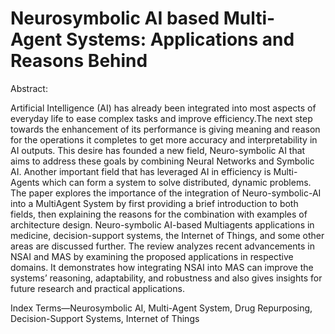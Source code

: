 # Neurosymbolic AI based Multi-Agent Systems: Applications and Reasons Behind

Abstract:

Artificial Intelligence (AI) has already been integrated into most aspects of everyday life to ease complex tasks and improve efficiency.The next step towards the enhancement of its performance is giving meaning and reason for the operations it completes to get more accuracy and interpretability in AI outputs. This desire has founded a new field, Neuro-symbolic AI that aims to address these goals by combining Neural Networks and Symbolic AI. Another important field that has leveraged AI in efficiency is Multi-Agents which can form a system to solve distributed, dynamic problems. The paper explores the importance of the integration of Neuro-symbolic-AI into a MultiAgent System by first providing a brief introduction to both fields, then explaining the reasons for the combination with examples of architecture design. Neuro-symbolic AI-based Multiagents applications in medicine, decision-support systems, the Internet of Things, and some other areas are discussed further. The review analyzes recent advancements in NSAI and MAS by examining the proposed applications in respective domains. It demonstrates how integrating NSAI into MAS can improve the systems’ reasoning, adaptability, and robustness and also gives insights for future research and practical applications.

Index Terms—Neurosymbolic AI, Multi-Agent System, Drug Repurposing, Decision-Support Systems, Internet of Things
